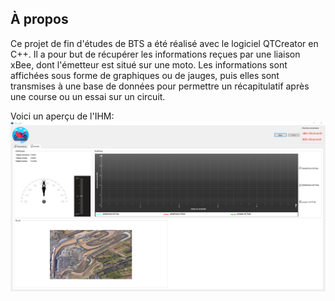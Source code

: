 ## À propos

Ce projet de fin d'études de BTS a été réalisé avec le logiciel QTCreator en C++. Il a pour but de récupérer les informations reçues par une liaison xBee, dont l'émetteur est situé sur une moto. Les informations sont affichées sous forme de graphiques ou de jauges, puis elles sont transmises à une base de données pour permettre un récapitulatif après une course ou un essai sur un circuit.

Voici un aperçu de l'IHM:
![IHM](IHM.png)
